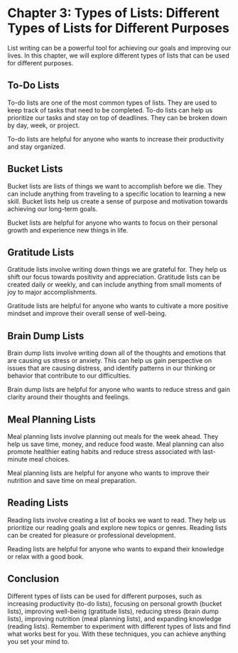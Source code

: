 Chapter 3: Types of Lists: Different Types of Lists for Different Purposes
==========================================================================

List writing can be a powerful tool for achieving our goals and improving our lives. In this chapter, we will explore different types of lists that can be used for different purposes.

To-Do Lists
-----------

To-do lists are one of the most common types of lists. They are used to keep track of tasks that need to be completed. To-do lists can help us prioritize our tasks and stay on top of deadlines. They can be broken down by day, week, or project.

To-do lists are helpful for anyone who wants to increase their productivity and stay organized.

Bucket Lists
------------

Bucket lists are lists of things we want to accomplish before we die. They can include anything from traveling to a specific location to learning a new skill. Bucket lists help us create a sense of purpose and motivation towards achieving our long-term goals.

Bucket lists are helpful for anyone who wants to focus on their personal growth and experience new things in life.

Gratitude Lists
---------------

Gratitude lists involve writing down things we are grateful for. They help us shift our focus towards positivity and appreciation. Gratitude lists can be created daily or weekly, and can include anything from small moments of joy to major accomplishments.

Gratitude lists are helpful for anyone who wants to cultivate a more positive mindset and improve their overall sense of well-being.

Brain Dump Lists
----------------

Brain dump lists involve writing down all of the thoughts and emotions that are causing us stress or anxiety. This can help us gain perspective on issues that are causing distress, and identify patterns in our thinking or behavior that contribute to our difficulties.

Brain dump lists are helpful for anyone who wants to reduce stress and gain clarity around their thoughts and feelings.

Meal Planning Lists
-------------------

Meal planning lists involve planning out meals for the week ahead. They help us save time, money, and reduce food waste. Meal planning can also promote healthier eating habits and reduce stress associated with last-minute meal choices.

Meal planning lists are helpful for anyone who wants to improve their nutrition and save time on meal preparation.

Reading Lists
-------------

Reading lists involve creating a list of books we want to read. They help us prioritize our reading goals and explore new topics or genres. Reading lists can be created for pleasure or professional development.

Reading lists are helpful for anyone who wants to expand their knowledge or relax with a good book.

Conclusion
----------

Different types of lists can be used for different purposes, such as increasing productivity (to-do lists), focusing on personal growth (bucket lists), improving well-being (gratitude lists), reducing stress (brain dump lists), improving nutrition (meal planning lists), and expanding knowledge (reading lists). Remember to experiment with different types of lists and find what works best for you. With these techniques, you can achieve anything you set your mind to.
